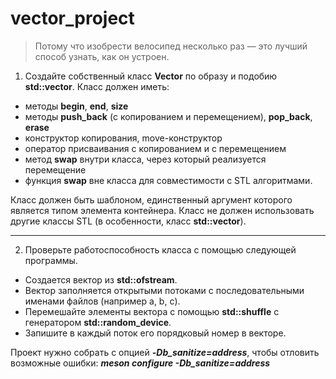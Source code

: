# vector_project

>Потому что изобрести велосипед несколько раз — это лучший способ узнать, как он устроен.

1. Создайте собственный класс **Vector** по образу и подобию **std::vector**. Класс должен иметь:
* методы **begin**, **end**, **size**
* методы **push_back** (с копированием и перемещением), **pop_back**, **erase**
* конструктор копирования, move-конструктор
* оператор присваивания с копированием и с перемещением
* метод **swap** внутри класса, через который реализуется перемещение
* функция **swap** вне класса для совместимости с STL алгоритмами.

Класс должен быть шаблоном, единственный аргумент которого является типом элемента контейнера. Класс не должен использовать другие классы STL (в особенности, класс **std::vector**).
***
2. Проверьте работоспособность класса с помощью следующей программы.
* Создается вектор из **std::ofstream**.
* Вектор заполняется открытыми потоками с последовательными именами файлов (например a, b, c).
* Перемешайте элементы вектора с помощью **std::shuffle** с генератором **std::random_device**.
* Запишите в каждый поток его порядковый номер в векторе.

Проект нужно собрать с опцией ***-Db_sanitize=address***, чтобы отловить возможные ошибки: ***meson configure -Db_sanitize=address***
